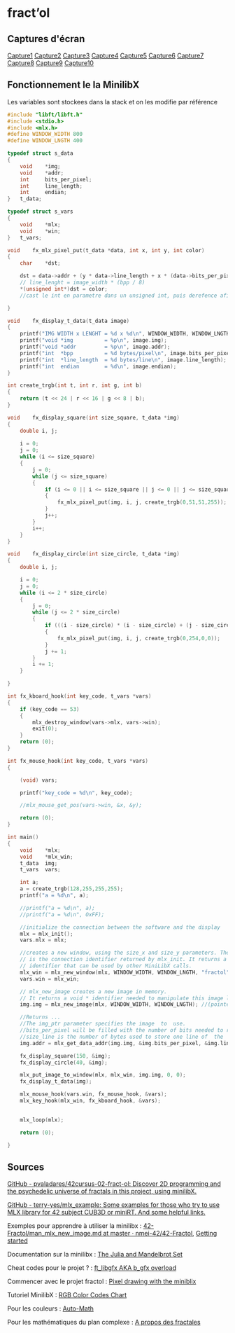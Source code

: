 # fract’ol

## Captures d'écran
[Capture1](https://github.com/FXC-ai/fractol/blob/master/pictures/1.png)
[Capture2](https://github.com/FXC-ai/fractol/blob/master/pictures/2.png)
[Capture3](https://github.com/FXC-ai/fractol/blob/master/pictures/3.png)
[Capture4](https://github.com/FXC-ai/fractol/blob/master/pictures/4.png)
[Capture5](https://github.com/FXC-ai/fractol/blob/master/pictures/5.png)
[Capture6](https://github.com/FXC-ai/fractol/blob/master/pictures/6.png)
[Capture7](https://github.com/FXC-ai/fractol/blob/master/pictures/7.png)
[Capture8](https://github.com/FXC-ai/fractol/blob/master/pictures/8.png)
[Capture9](https://github.com/FXC-ai/fractol/blob/master/pictures/9.png)
[Capture10](https://github.com/FXC-ai/fractol/blob/master/pictures/10.png)

## Fonctionnement le la MinilibX

Les variables sont stockees dans la stack et on les modifie par référence 

```c
#include "libft/libft.h"
#include <stdio.h>
#include <mlx.h>
#define WINDOW_WIDTH 800
#define WINDOW_LNGTH 400

typedef struct s_data
{
    void    *img;
    void    *addr;
    int     bits_per_pixel;
    int     line_length;
    int     endian;
}   t_data;

typedef struct s_vars
{
    void    *mlx;
    void    *win;
}   t_vars;

void    fx_mlx_pixel_put(t_data *data, int x, int y, int color)
{
    char    *dst;

    dst = data->addr + (y * data->line_length + x * (data->bits_per_pixel / 8));
    // line_lenght = image_width * (bpp / 8)
    *(unsigned int*)dst = color;
    //cast le int en parametre dans un unsigned int, puis derefence afin d'asigner la valeur de color a dst

}

void    fx_display_t_data(t_data image)
{
    printf("IMG WIDTH x LENGHT = %d x %d\n", WINDOW_WIDTH, WINDOW_LNGTH);
    printf("void *img          = %p\n", image.img);
    printf("void *addr         = %p\n", image.addr);
    printf("int  *bpp          = %d bytes/pixel\n", image.bits_per_pixel);
    printf("int  *line_length  = %d bytes/line\n", image.line_length);
    printf("int  endian        = %d\n", image.endian);
}

int	create_trgb(int t, int r, int g, int b)
{
	return (t << 24 | r << 16 | g << 8 | b);
}

void    fx_display_square(int size_square, t_data *img)
{
    double i, j;
    
    i = 0;
    j = 0;
    while (i <= size_square)
    {
        j = 0;
        while (j <= size_square)
        {
            if (i <= 0 || i <= size_square || j <= 0 || j <= size_square)
            {
                fx_mlx_pixel_put(img, i, j, create_trgb(0,51,51,255));
            }
            j++;
        }  
        i++;
    }
}

void    fx_display_circle(int size_circle, t_data *img)
{
    double i, j;

    i = 0;
    j = 0;
    while (i <= 2 * size_circle)
    {
        j = 0;
        while (j <= 2 * size_circle)
        {
            if (((i - size_circle) * (i - size_circle) + (j - size_circle) * (j - size_circle)) == (size_circle * size_circle))
            {
                fx_mlx_pixel_put(img, i, j, create_trgb(0,254,0,0));
            }
            j += 1;
        }  
        i += 1;
    }

}

int fx_kboard_hook(int key_code, t_vars *vars)
{
    if (key_code == 53)
    {
        mlx_destroy_window(vars->mlx, vars->win);
        exit(0);
    }
    return (0);
}

int fx_mouse_hook(int key_code, t_vars *vars)
{

    (void) vars;

    printf("key_code = %d\n", key_code);

    //mlx_mouse_get_pos(vars->win, &x, &y);

    return (0);
}

int main()
{
    void    *mlx;
    void    *mlx_win;
    t_data  img;
    t_vars  vars;

    int a;
    a = create_trgb(128,255,255,255);
    printf("a = %d\n", a);

    //printf("a = %d\n", a);
    //printf("a = %d\n", OxFF);

    //initialize the connection between the software and the display
    mlx = mlx_init();
    vars.mlx = mlx;

    //creates a new window, using the size_x and size_y parameters. The mlx_ptr parameter
    // is the connection identifier returned by mlx_init. It returns a void * window 
    // identifier that can be used by other MiniLibX calls.
    mlx_win = mlx_new_window(mlx, WINDOW_WIDTH, WINDOW_LNGTH, "fractol");
    vars.win = mlx_win;

    // mlx_new_image creates a new image in memory. 
    // It returns a void * identifier needed to manipulate this image later.
    img.img = mlx_new_image(mlx, WINDOW_WIDTH, WINDOW_LNGTH); //(pointer, x, y)

    //Returns ...
    //The img_ptr parameter specifies the image  to  use.
    //bits_per_pixel will be filled with the number of bits needed to represent a pixel color
    //size_line is the number of bytes used to store one line of  the  image  in  memory
    img.addr = mlx_get_data_addr(img.img, &img.bits_per_pixel, &img.line_length, &img.endian);

    fx_display_square(150, &img);
    fx_display_circle(40, &img);

    mlx_put_image_to_window(mlx, mlx_win, img.img, 0, 0);
    fx_display_t_data(img);

    mlx_mouse_hook(vars.win, fx_mouse_hook, &vars);
    mlx_key_hook(mlx_win, fx_kboard_hook, &vars);
    

    mlx_loop(mlx);

    return (0);

}
```

## Sources

[GitHub - pvaladares/42cursus-02-fract-ol: Discover 2D programming and the psychedelic universe of fractals in this project, using minilibX.](https://github.com/pvaladares/42cursus-02-fract-ol)

[GitHub - terry-yes/mlx_example: Some examples for those who try to use MLX library for 42 subject CUB3D or miniRT. And some helpful links.](https://github.com/terry-yes/mlx_example)

Exemples pour apprendre à utiliser la minilibx : [42-Fractol/man_mlx_new_image.md at master · nmei-42/42-Fractol](https://github.com/nmei-42/42-Fractol/blob/master/minilibx/man_mlx_new_image.md), [Getting started](https://harm-smits.github.io/42docs/libs/minilibx/getting_started.html)

Documentation sur la minilibx : [The Julia and Mandelbrot Set](https://lodev.org/cgtutor/juliamandelbrot.html)

Cheat codes pour le projet ? : [ft_libgfx AKA b_gfx overload](https://qst0.github.io/ft_libgfx/#getting-started-with-fractol-ft_fractal)

Commencer avec le projet fractol : [Pixel drawing with the miniblix](https://aurelienbrabant.fr/blog/pixel-drawing-with-the-minilibx)

Tutoriel MinilibX : [RGB Color Codes Chart](https://www.rapidtables.com/web/color/RGB_Color.html)

Pour les couleurs : [Auto-Math](https://www.auto-math.be/public/8/module/18/theorie/74)

Pour les mathématiques du plan complexe : [A propos des fractales](https://www.youtube.com/watch?v=Y4ICbYtBGzA)
